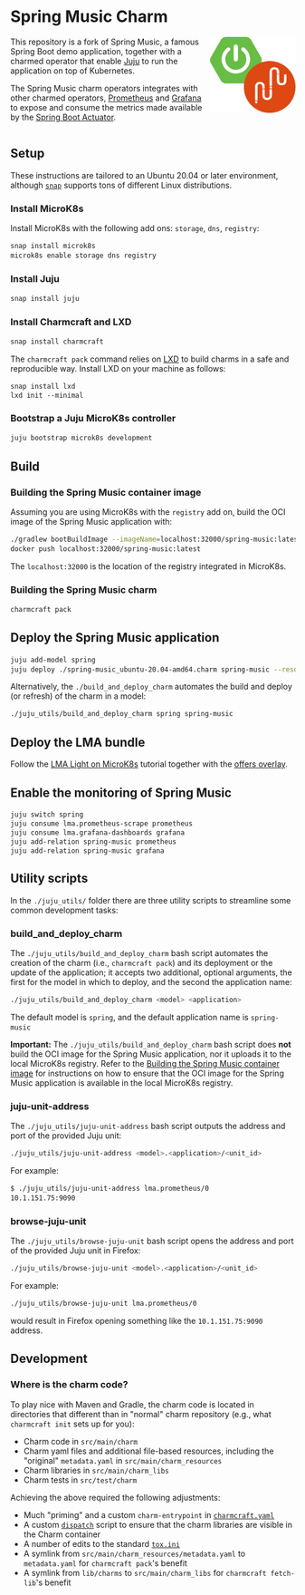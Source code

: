 # Spring Music Charm

<img src="images/spring-boot+juju.png" style="width: 30%; float: right"/>

This repository is a fork of Spring Music, a famous Spring Boot demo application, together with a charmed operator that enable [Juju](https://juju.is) to run the application on top of Kubernetes.

The Spring Music charm operators integrates with other charmed operators, [Prometheus](https://charmhub.io/prometheus-k8s) and [Grafana](https://charmhub.io/grafana-k8s) to expose and consume the metrics made available by the [Spring Boot Actuator](https://docs.spring.io/spring-boot/docs/current/reference/htmlsingle/#actuator).
<div style="clear: both"></div>

## Setup

These instructions are tailored to an Ubuntu 20.04 or later environment, although [`snap`](https://snapcraft.io/about) supports tons of different Linux distributions.

### Install MicroK8s

Install MicroK8s with the following add ons: `storage`, `dns`, `registry`:

```sh
snap install microk8s
microk8s enable storage dns registry
```

### Install Juju

```sh
snap install juju
```

### Install Charmcraft and LXD

```sh
snap install charmcraft
```

The `charmcraft pack` command relies on [LXD](https://linuxcontainers.org/lxd/introduction/) to build charms in a safe and reproducible way.
Install LXD on your machine as follows:

```
snap install lxd
lxd init --minimal
```

### Bootstrap a Juju MicroK8s controller

```sh
juju bootstrap microk8s development
```

## Build

### Building the Spring Music container image

Assuming you are using MicroK8s with the `registry` add on, build the OCI image of the Spring Music application with:

```sh
./gradlew bootBuildImage --imageName=localhost:32000/spring-music:latest
docker push localhost:32000/spring-music:latest
```

The `localhost:32000` is the location of the registry integrated in MicroK8s.

### Building the Spring Music charm

```sh
charmcraft pack
```

## Deploy the Spring Music application

```sh
juju add-model spring
juju deploy ./spring-music_ubuntu-20.04-amd64.charm spring-music --resource application-image=localhost:32000/spring-music
```

Alternatively, the `./build_and_deploy_charm` automates the build and deploy (or refresh) of the charm in a model:

```sh
./juju_utils/build_and_deploy_charm spring spring-music
```

## Deploy the LMA bundle

Follow the [LMA Light on MicroK8s](https://juju.is/docs/lma2/on%20MicroK8s) tutorial together with the [offers overlay](https://github.com/canonical/lma-light-bundle/blob/main/overlays/offers-overlay.yaml).

## Enable the monitoring of Spring Music

```
juju switch spring
juju consume lma.prometheus-scrape prometheus
juju consume lma.grafana-dashboards grafana
juju add-relation spring-music prometheus
juju add-relation spring-music grafana
```

## Utility scripts

In the `./juju_utils/` folder there are three utility scripts to streamline some common development tasks:

### build_and_deploy_charm

The `./juju_utils/build_and_deploy_charm` bash script automates the creation of the charm (i.e., `charmcraft pack`) and its deployment or the update of the application; it accepts two additional, optional arguments, the first for the model in which to deploy, and the second the application name:

```sh
./juju_utils/build_and_deploy_charm <model> <application>
```

The default model is `spring`, and the default application name is `spring-music`

**Important:** The `./juju_utils/build_and_deploy_charm` bash script does **not** build the OCI image for the Spring Music application, nor it uploads it to the local MicroK8s registry.
Refer to the [Building the Spring Music container image](#building-the-spring-music-container-image) for instructions on how to ensure that the OCI image for the Spring Music application is available in the local MicroK8s registry.

### juju-unit-address

The `./juju_utils/juju-unit-address` bash script outputs the address and port of the provided Juju unit:

```sh
./juju_utils/juju-unit-address <model>.<application>/<unit_id>
```

For example:

```sh
$ ./juju_utils/juju-unit-address lma.prometheus/0
10.1.151.75:9090
```

### browse-juju-unit

The `./juju_utils/browse-juju-unit` bash script opens the address and port of the provided Juju unit in Firefox:

```sh
./juju_utils/browse-juju-unit <model>.<application>/<unit_id>
```

For example:

```sh
./juju_utils/browse-juju-unit lma.prometheus/0
```

would result in Firefox opening something like the `10.1.151.75:9090` address.

## Development

### Where is the charm code?

To play nice with Maven and Gradle, the charm code is located in directories that different than in "normal" charm repository (e.g., what `charmcraft init` sets up for you):

* Charm code in `src/main/charm`
* Charm yaml files and additional file-based resources, including the "original" `metadata.yaml` in `src/main/charm_resources`
* Charm libraries in `src/main/charm_libs`
* Charm tests in `src/test/charm`

Achieving the above required the following adjustments:

* Much "priming" and a custom `charm-entrypoint` in [`charmcraft.yaml`](./charmcraft.yaml)
* A custom [`dispatch`](./dispatch) script to ensure that the charm libraries are visible in the Charm container
* A number of edits to the standard [`tox.ini`](./tox.ini)
* A symlink from `src/main/charm_resources/metadata.yaml` to `metadata.yaml` for `charmcraft pack`'s benefit
* A symlink from `lib/charms` to `src/main/charm_libs` for `charmcraft fetch-lib`'s benefit
